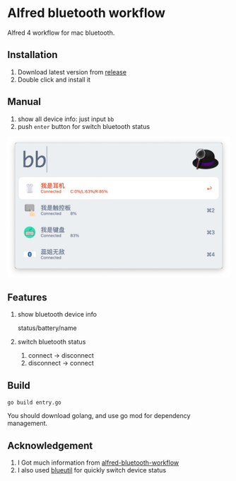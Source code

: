 # Alfred bluetooth workflow
Alfred 4 workflow for mac bluetooth.

## Installation
1. Download latest version from [release](https://github.com/haoguanguan/bluetooth_flow/releases)
2. Double click and install it
## Manual
1. show all device info: just input `bb`
2. push `enter` button for switch bluetooth status

![show](./imgs/show.jpg)

## Features
1. show bluetooth device info
	
	status/battery/name
2. switch bluetooth status
	1. connect -> disconnect
	2. disconnect -> connect
	
## Build
```shell script
go build entry.go
```
You should download golang, and use go mod for dependency management.
## Acknowledgement
1. I Got much information from [alfred-bluetooth-workflow](https://github.com/tilmanginzel/alfred-bluetooth-workflow)
2. I also used [blueutil](https://github.com/toy/blueutil) for quickly switch device status


